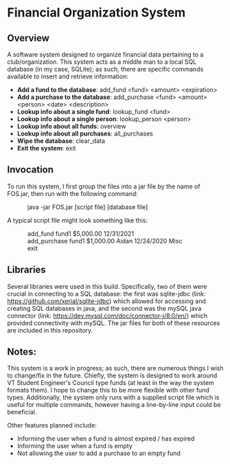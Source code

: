# Financial Organization System

## Overview
A software system designed to organize financial data pertaining to a club/organization.
This system acts as a middle man to a local SQL database (in my case, SQLite); as such, there
are specific commands available to insert and retrieve information:
- **Add a fund to the database**: add_fund  \<fund\>  \<amount\>  \<expiration\>
- **Add a purchase to the database**: add_purchase  \<fund\>  \<amount\>  \<person\>  \<date\>  \<description\>
- **Lookup info about a single fund**: lookup_fund  \<fund\>
- **Lookup info about a single person**: lookup_person  \<person\>
- **Lookup info about all funds**: overview
- **Lookup info about all purchases**: all_purchases
- **Wipe the database**: clear_data
- **Exit the system**: exit

## Invocation
To run this system, I first group the files into a jar file by the name of FOS.jar, then run with the
following command:  
  
&nbsp;&nbsp;&nbsp;&nbsp;&nbsp;&nbsp;&nbsp;&nbsp;&nbsp;&nbsp;&nbsp;&nbsp;java -jar FOS.jar \[script file\] \[database file\]  
  
A typical script file might look something like this:  
  
&nbsp;&nbsp;&nbsp;&nbsp;&nbsp;&nbsp;&nbsp;&nbsp;&nbsp;&nbsp;&nbsp;&nbsp;add_fund fund1 $5,000.00 12/31/2021  
&nbsp;&nbsp;&nbsp;&nbsp;&nbsp;&nbsp;&nbsp;&nbsp;&nbsp;&nbsp;&nbsp;&nbsp;add_purchase fund1 $1,000.00 Aidan 12/24/2020 Misc  
&nbsp;&nbsp;&nbsp;&nbsp;&nbsp;&nbsp;&nbsp;&nbsp;&nbsp;&nbsp;&nbsp;&nbsp;exit  

## Libraries
Several libraries were used in this build. Specifically, two of them were crucial in connecting
to a SQL database: the first was sqlite-jdbc (link: https://github.com/xerial/sqlite-jdbc) which
allowed for accessing and creating SQL databases in java, and the second was the mySQL java connector
(link: https://dev.mysql.com/doc/connector-j/8.0/en/) which provided connectivity with mySQL. The jar
files for both of these resources are included in this repository.

## Notes:
This system is a work in progress; as such, there are numerous things I wish to change/fix in the
future. Chiefly, the system is designed to work around VT Student Engineer's Council type funds
(at least in the way the system formats them). I hope to change this to be more flexible with other
fund types. Additionally, the system only runs with a supplied script file which is useful for 
multiple commands, however having a line-by-line input could be beneficial.  
  
Other features planned include:
- Informing the user when a fund is almost expired / has expired
- Informing the user when a fund is empty 
- Not allowing the user to add a purchase to an empty fund
